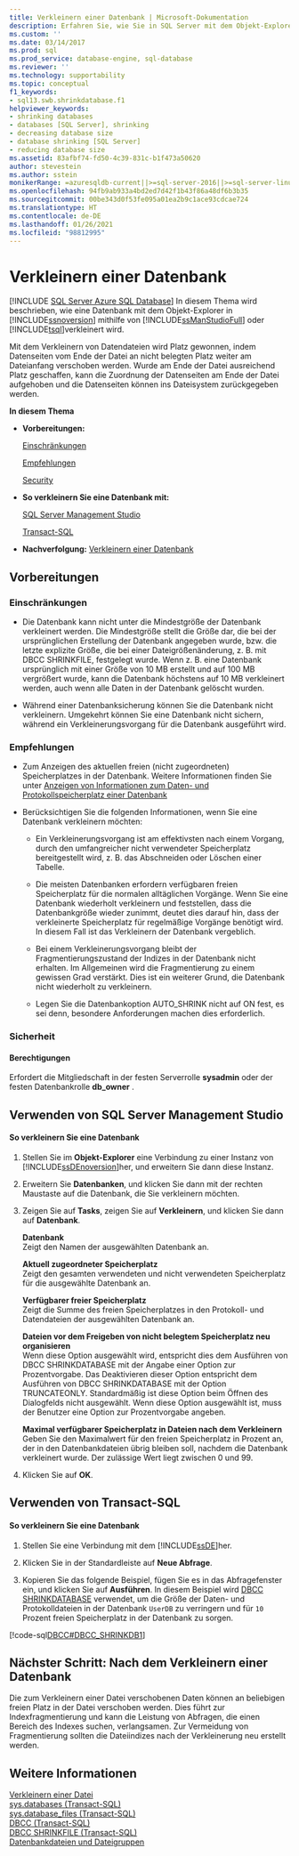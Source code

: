 ```yaml
---
title: Verkleinern einer Datenbank | Microsoft-Dokumentation
description: Erfahren Sie, wie Sie in SQL Server mit dem Objekt-Explorer in SQL Server Management Studio oder Transact-SQL eine Datenbank verkleinern.
ms.custom: ''
ms.date: 03/14/2017
ms.prod: sql
ms.prod_service: database-engine, sql-database
ms.reviewer: ''
ms.technology: supportability
ms.topic: conceptual
f1_keywords:
- sql13.swb.shrinkdatabase.f1
helpviewer_keywords:
- shrinking databases
- databases [SQL Server], shrinking
- decreasing database size
- database shrinking [SQL Server]
- reducing database size
ms.assetid: 83afbf74-fd50-4c39-831c-b1f473a50620
author: stevestein
ms.author: sstein
monikerRange: =azuresqldb-current||>=sql-server-2016||>=sql-server-linux-2017||=azuresqldb-mi-current
ms.openlocfilehash: 94fb9ab933a4bd2ed7d42f1b43f86a48df6b3b35
ms.sourcegitcommit: 00be343d0f53fe095a01ea2b9c1ace93cdcae724
ms.translationtype: HT
ms.contentlocale: de-DE
ms.lasthandoff: 01/26/2021
ms.locfileid: "98812995"
---
```

# <a name="shrink-a-database"></a>Verkleinern einer Datenbank
[!INCLUDE [SQL Server Azure SQL Database](../../includes/applies-to-version/sql-asdb.md)]
  In diesem Thema wird beschrieben, wie eine Datenbank mit dem Objekt-Explorer in [!INCLUDE[ssnoversion](../../includes/ssnoversion-md.md)] mithilfe von [!INCLUDE[ssManStudioFull](../../includes/ssmanstudiofull-md.md)] oder [!INCLUDE[tsql](../../includes/tsql-md.md)]verkleinert wird.  
  
 Mit dem Verkleinern von Datendateien wird Platz gewonnen, indem Datenseiten vom Ende der Datei an nicht belegten Platz weiter am Dateianfang verschoben werden. Wurde am Ende der Datei ausreichend Platz geschaffen, kann die Zuordnung der Datenseiten am Ende der Datei aufgehoben und die Datenseiten können ins Dateisystem zurückgegeben werden.  
  
 **In diesem Thema**  
  
-   **Vorbereitungen:**  
  
     [Einschränkungen](#Restrictions)  
  
     [Empfehlungen](#Recommendations)  
  
     [Security](#Security)  
  
-   **So verkleinern Sie eine Datenbank mit:**  
  
     [SQL Server Management Studio](#SSMSProcedure)  
  
     [Transact-SQL](#TsqlProcedure)  
  
-   **Nachverfolgung:**  [Verkleinern einer Datenbank](#FollowUp)  
  
##  <a name="before-you-begin"></a><a name="BeforeYouBegin"></a> Vorbereitungen  
  
###  <a name="limitations-and-restrictions"></a><a name="Restrictions"></a> Einschränkungen  
  
-   Die Datenbank kann nicht unter die Mindestgröße der Datenbank verkleinert werden. Die Mindestgröße stellt die Größe dar, die bei der ursprünglichen Erstellung der Datenbank angegeben wurde, bzw. die letzte explizite Größe, die bei einer Dateigrößenänderung, z. B. mit DBCC SHRINKFILE, festgelegt wurde. Wenn z. B. eine Datenbank ursprünglich mit einer Größe von 10 MB erstellt und auf 100 MB vergrößert wurde, kann die Datenbank höchstens auf 10 MB verkleinert werden, auch wenn alle Daten in der Datenbank gelöscht wurden.  
  
-   Während einer Datenbanksicherung können Sie die Datenbank nicht verkleinern. Umgekehrt können Sie eine Datenbank nicht sichern, während ein Verkleinerungsvorgang für die Datenbank ausgeführt wird.
  
###  <a name="recommendations"></a><a name="Recommendations"></a> Empfehlungen  
  
-   Zum Anzeigen des aktuellen freien (nicht zugeordneten) Speicherplatzes in der Datenbank. Weitere Informationen finden Sie unter [Anzeigen von Informationen zum Daten- und Protokollspeicherplatz einer Datenbank](../../relational-databases/databases/display-data-and-log-space-information-for-a-database.md)  
  
-   Berücksichtigen Sie die folgenden Informationen, wenn Sie eine Datenbank verkleinern möchten:  
  
    -   Ein Verkleinerungsvorgang ist am effektivsten nach einem Vorgang, durch den umfangreicher nicht verwendeter Speicherplatz bereitgestellt wird, z. B. das Abschneiden oder Löschen einer Tabelle.  
  
    -   Die meisten Datenbanken erfordern verfügbaren freien Speicherplatz für die normalen alltäglichen Vorgänge. Wenn Sie eine Datenbank wiederholt verkleinern und feststellen, dass die Datenbankgröße wieder zunimmt, deutet dies darauf hin, dass der verkleinerte Speicherplatz für regelmäßige Vorgänge benötigt wird. In diesem Fall ist das Verkleinern der Datenbank vergeblich.  
  
    -   Bei einem Verkleinerungsvorgang bleibt der Fragmentierungszustand der Indizes in der Datenbank nicht erhalten. Im Allgemeinen wird die Fragmentierung zu einem gewissen Grad verstärkt. Dies ist ein weiterer Grund, die Datenbank nicht wiederholt zu verkleinern.  
  
    -   Legen Sie die Datenbankoption AUTO_SHRINK nicht auf ON fest, es sei denn, besondere Anforderungen machen dies erforderlich.  
  
###  <a name="security"></a><a name="Security"></a> Sicherheit  
  
####  <a name="permissions"></a><a name="Permissions"></a> Berechtigungen  
 Erfordert die Mitgliedschaft in der festen Serverrolle **sysadmin** oder der festen Datenbankrolle **db_owner** .  
  
##  <a name="using-sql-server-management-studio"></a><a name="SSMSProcedure"></a> Verwenden von SQL Server Management Studio  
  
#### <a name="to-shrink-a-database"></a>So verkleinern Sie eine Datenbank  
  
1.  Stellen Sie im **Objekt-Explorer** eine Verbindung zu einer Instanz von [!INCLUDE[ssDEnoversion](../../includes/ssdenoversion-md.md)]her, und erweitern Sie dann diese Instanz.  
  
2.  Erweitern Sie **Datenbanken**, und klicken Sie dann mit der rechten Maustaste auf die Datenbank, die Sie verkleinern möchten.  
  
3.  Zeigen Sie auf **Tasks**, zeigen Sie auf **Verkleinern**, und klicken Sie dann auf **Datenbank**.  
  
     **Datenbank**  
     Zeigt den Namen der ausgewählten Datenbank an.  
  
     **Aktuell zugeordneter Speicherplatz**  
     Zeigt den gesamten verwendeten und nicht verwendeten Speicherplatz für die ausgewählte Datenbank an.  
  
     **Verfügbarer freier Speicherplatz**  
     Zeigt die Summe des freien Speicherplatzes in den Protokoll- und Datendateien der ausgewählten Datenbank an.  
  
     **Dateien vor dem Freigeben von nicht belegtem Speicherplatz neu organisieren**  
     Wenn diese Option ausgewählt wird, entspricht dies dem Ausführen von DBCC SHRINKDATABASE mit der Angabe einer Option zur Prozentvorgabe. Das Deaktivieren dieser Option entspricht dem Ausführen von DBCC SHRINKDATABASE mit der Option TRUNCATEONLY. Standardmäßig ist diese Option beim Öffnen des Dialogfelds nicht ausgewählt. Wenn diese Option ausgewählt ist, muss der Benutzer eine Option zur Prozentvorgabe angeben.  
  
     **Maximal verfügbarer Speicherplatz in Dateien nach dem Verkleinern**  
     Geben Sie den Maximalwert für den freien Speicherplatz in Prozent an, der in den Datenbankdateien übrig bleiben soll, nachdem die Datenbank verkleinert wurde. Der zulässige Wert liegt zwischen 0 und 99.  
  
4.  Klicken Sie auf **OK**.  

##  <a name="using-transact-sql"></a><a name="TsqlProcedure"></a> Verwenden von Transact-SQL  
  
#### <a name="to-shrink-a-database"></a>So verkleinern Sie eine Datenbank  
  
1.  Stellen Sie eine Verbindung mit dem [!INCLUDE[ssDE](../../includes/ssde-md.md)]her.  
  
2.  Klicken Sie in der Standardleiste auf **Neue Abfrage**.  
  
3.  Kopieren Sie das folgende Beispiel, fügen Sie es in das Abfragefenster ein, und klicken Sie auf **Ausführen**. In diesem Beispiel wird [DBCC SHRINKDATABASE](../../t-sql/database-console-commands/dbcc-shrinkdatabase-transact-sql.md) verwendet, um die Größe der Daten- und Protokolldateien in der Datenbank `UserDB` zu verringern und für `10` Prozent freien Speicherplatz in der Datenbank zu sorgen.  
  
 [!code-sql[DBCC#DBCC_SHRINKDB1](../../relational-databases/databases/codesnippet/tsql/shrink-a-database_1.sql)]  
  
##  <a name="follow-up-after-you-shrink-a-database"></a><a name="FollowUp"></a>Nächster Schritt: Nach dem Verkleinern einer Datenbank  
 Die zum Verkleinern einer Datei verschobenen Daten können an beliebigen freien Platz in der Datei verschoben werden. Dies führt zur Indexfragmentierung und kann die Leistung von Abfragen, die einen Bereich des Indexes suchen, verlangsamen. Zur Vermeidung von Fragmentierung sollten die Dateiindizes nach der Verkleinerung neu erstellt werden.  
  
## <a name="see-also"></a>Weitere Informationen  
 [Verkleinern einer Datei](../../relational-databases/databases/shrink-a-file.md)   
 [sys.databases &#40;Transact-SQL&#41;](../../relational-databases/system-catalog-views/sys-databases-transact-sql.md)   
 [sys.database_files &#40;Transact-SQL&#41;](../../relational-databases/system-catalog-views/sys-database-files-transact-sql.md)   
 [DBCC &#40;Transact-SQL&#41;](../../t-sql/database-console-commands/dbcc-transact-sql.md)   
 [DBCC SHRINKFILE &#40;Transact-SQL&#41;](../../t-sql/database-console-commands/dbcc-shrinkfile-transact-sql.md)   
 [Datenbankdateien und Dateigruppen](../../relational-databases/databases/database-files-and-filegroups.md)  
  
  
